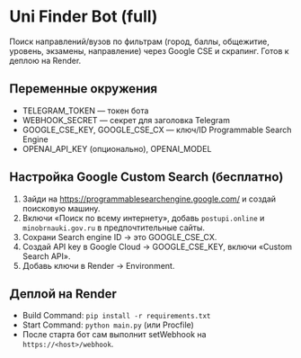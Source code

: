 # Uni Finder Bot (full)

Поиск направлений/вузов по фильтрам (город, баллы, общежитие, уровень, экзамены, направление) через Google CSE и скрапинг.
Готов к деплою на Render.

## Переменные окружения
- TELEGRAM_TOKEN — токен бота
- WEBHOOK_SECRET — секрет для заголовка Telegram
- GOOGLE_CSE_KEY, GOOGLE_CSE_CX — ключ/ID Programmable Search Engine
- OPENAI_API_KEY (опционально), OPENAI_MODEL

## Настройка Google Custom Search (бесплатно)
1. Зайди на https://programmablesearchengine.google.com/ и создай поисковую машину.
2. Включи «Поиск по всему интернету», добавь `postupi.online` и `minobrnauki.gov.ru` в предпочтительные сайты.
3. Сохрани Search engine ID → это GOOGLE_CSE_CX.
4. Создай API key в Google Cloud → GOOGLE_CSE_KEY, включи «Custom Search API».
5. Добавь ключи в Render → Environment.

## Деплой на Render
- Build Command: `pip install -r requirements.txt`
- Start Command: `python main.py` (или Procfile)
- После старта бот сам выполнит setWebhook на `https://<host>/webhook`.
